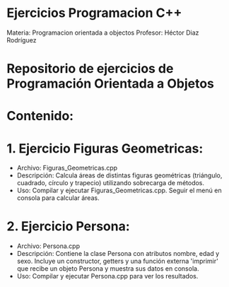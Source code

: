 # Ejercicios Programacion C++ 
Materia: Programacion orientada a objectos 
Profesor: Héctor Diaz Rodríguez

# Repositorio de ejercicios de Programación Orientada a Objetos

# Contenido:
# 1. Ejercicio Figuras Geometricas:
   - Archivo: Figuras_Geometricas.cpp
   - Descripción: Calcula áreas de distintas figuras geométricas (triángulo, cuadrado,
     círculo y trapecio) utilizando sobrecarga de métodos.
   - Uso: Compilar y ejecutar Figuras_Geometricas.cpp. Seguir el menú en consola
     para calcular áreas.
     
# 2. Ejercicio Persona:
   - Archivo: Persona.cpp
   - Descripción: Contiene la clase Persona con atributos nombre, edad y sexo. 
     Incluye un constructor, getters y una función externa 'imprimir' que recibe
     un objeto Persona y muestra sus datos en consola.
   - Uso: Compilar y ejecutar Persona.cpp para ver los resultados.
